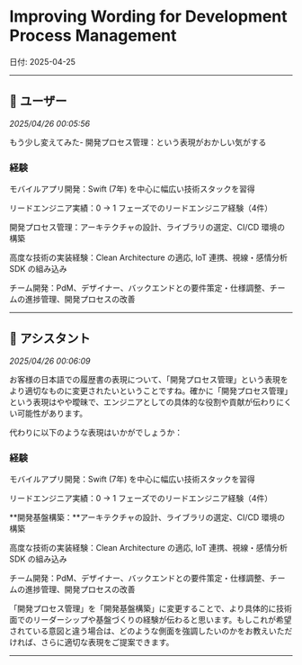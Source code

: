 # Improving Wording for Development Process Management

日付: 2025-04-25

---

## 👤 ユーザー
*2025/04/26 00:05:56*

もう少し変えてみた- 開発プロセス管理：という表現がおかしい気がする

### 経験

モバイルアプリ開発：Swift (7年) を中心に幅広い技術スタックを習得

リードエンジニア実績：0 → 1 フェーズでのリードエンジニア経験（4件）

開発プロセス管理：アーキテクチャの設計、ライブラリの選定、CI/CD 環境の構築

高度な技術の実装経験：Clean Architecture の適応, IoT 連携、視線・感情分析 SDK の組み込み

チーム開発：PdM、デザイナー、バックエンドとの要件策定・仕様調整、チームの進捗管理、開発プロセスの改善

---

## 🤖 アシスタント
*2025/04/26 00:06:09*

お客様の日本語での履歴書の表現について、「開発プロセス管理」という表現をより適切なものに変更されたいということですね。確かに「開発プロセス管理」という表現はやや曖昧で、エンジニアとしての具体的な役割や貢献が伝わりにくい可能性があります。

代わりに以下のような表現はいかがでしょうか：

### 経験

モバイルアプリ開発：Swift (7年) を中心に幅広い技術スタックを習得

リードエンジニア実績：0 → 1 フェーズでのリードエンジニア経験（4件）

**開発基盤構築：**アーキテクチャの設計、ライブラリの選定、CI/CD 環境の構築

高度な技術の実装経験：Clean Architecture の適応, IoT 連携、視線・感情分析 SDK の組み込み

チーム開発：PdM、デザイナー、バックエンドとの要件策定・仕様調整、チームの進捗管理、開発プロセスの改善

「開発プロセス管理」を「開発基盤構築」に変更することで、より具体的に技術面でのリーダーシップや基盤づくりの経験が伝わると思います。もしこれが希望されている意図と違う場合は、どのような側面を強調したいのかをお教えいただければ、さらに適切な表現をご提案できます。

---

